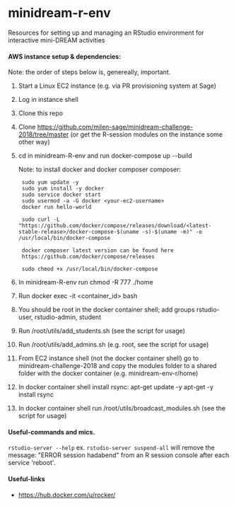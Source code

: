# minidream-r-env
Resources for setting up and managing an RStudio environment for interactive mini-DREAM activities

#### AWS instance setup & dependencies:
Note: the order of steps below is, genereally, important.

1. Start a Linux EC2 instance (e.g. via PR provisioning system at Sage)
2. Log in instance shell
3. Clone this repo
4. Clone https://github.com/milen-sage/minidream-challenge-2018/tree/master (or get the R-session modules on the instance some other way)
5. cd in minidream-R-env and run docker-compose up --build 
	   
	Note: to install docker and docker composer composer:

		sudo yum update -y
		sudo yum install -y docker
		sudo service docker start
		sudo usermod -a -G docker <your-ec2-username>
		docker run hello-world

		sudo curl -L "https://github.com/docker/compose/releases/download/<latest-stable-release>/docker-compose-$(uname -s)-$(uname -m)" -o /usr/local/bin/docker-compose

		docker composer latest version can be found here 
		https://github.com/docker/compose/releases

		sudo chmod +x /usr/local/bin/docker-compose


6. In minidream-R-env run chmod -R 777 ./home   
7. Run docker exec -it <container_id> bash
8. You should be root in the docker container shell; add groups rstudio-user, rstudio-admin, student
9. Run /root/utils/add_students.sh (see the script for usage)
10. Run /root/utils/add_admins.sh (e.g. root, see the script for usage)
11. From EC2 instance shell (not the docker container shell) go to minidream-challenge-2018 and copy the modules folder to a shared folder with the docker container (e.g. minidream-env-r/home)
12. In docker container shell install rsync: 
	apt-get update -y
	apt-get -y install rsync
13. In docker container shell run /root/utils/broadcast_modules.sh (see the script for usage)


#### Useful-commands and mics. 
`rstudio-server --help` ex. `rstudio-server suspend-all` will remove the message: "ERROR session hadabend" from an R session console after each service 'reboot'.

#### Useful-links 
- https://hub.docker.com/u/rocker/

